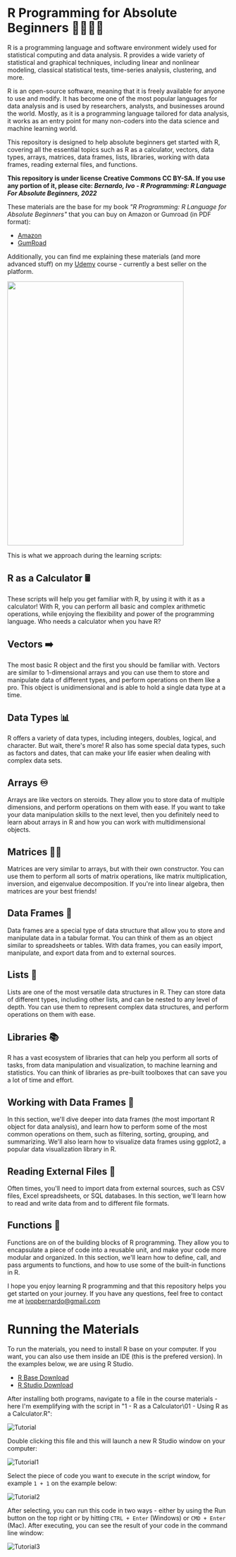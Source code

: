 # R Programming for Absolute Beginners 👨‍🎓👩‍🎓

R is a programming language and software environment widely used for statistical computing and data analysis.  R provides a wide variety of statistical and graphical techniques, including linear and nonlinear modeling, classical statistical tests, time-series analysis, clustering, and more.

R is an open-source software, meaning that it is freely available for anyone to use and modify. It has become one of the most popular languages for data analysis and is used by researchers, analysts, and businesses around the world. Mostly, as it is a programming language tailored for data analysis, it works as an entry point for many non-coders into the data science and machine learning world.

This repository is designed to help absolute beginners get started with R, covering all the essential topics such as R as a calculator, vectors, data types, arrays, matrices, data frames, lists, libraries, working with data frames, reading external files, and functions.

**This repository is under license Creative Commons CC BY-SA. If you use any portion of it, please cite: *Bernardo, Ivo - R Programming: R Language For Absolute Beginners, 2022*** 

These materials are the base for my book *"R Programming: R Language for Absolute Beginners"* that you can buy on Amazon or Gumroad (in PDF format): 

- [Amazon](https://www.amazon.com/Programming-Language-Absolute-Beginners/dp/B0BQ94N9L7)
- [GumRoad](https://ivopbernardo.gumroad.com/l/rlanguagebeginners)

Additionally, you can find me explaining these materials (and more advanced stuff) on my [Udemy](https://www.udemy.com/course/r-for-absolute-beginners/?referralCode=F839A741D06F0200F312) course - currently a best seller on the platform.

<img src="assets/440b1e66804e59bf801b9d37ead168e86cae0339b0853ad67da867825ed59c1b.jfif" width="400" height="600">

This is what we approach during the learning scripts:

## R as a Calculator 🖩
These scripts will help you get familiar with R, by using it with it as a calculator! With R, you can perform all basic and complex arithmetic operations, while enjoying the flexibility and power of the programming language. Who needs a calculator when you have R?

## Vectors ➡️
The most basic R object and the first you should be familiar with. Vectors are similar to 1-dimensional arrays and you can use them to store and manipulate data of different types, and perform operations on them like a pro. This object is unidimensional and is able to hold a single data type at a time.

## Data Types 📊
R offers a variety of data types, including integers, doubles, logical, and character. But wait, there's more! R also has some special data types, such as factors and dates, that can make your life easier when dealing with complex data sets.

## Arrays ♾️
Arrays are like vectors on steroids. They allow you to store data of multiple dimensions, and perform operations on them with ease. If you want to take your data manipulation skills to the next level, then you definitely need to learn about arrays in R and how you can work with multidimensional objects.

## Matrices 👩‍💻
Matrices are very similar to arrays, but with their own constructor. You can use them to perform all sorts of matrix operations, like matrix multiplication, inversion, and eigenvalue decomposition. If you're into linear algebra, then matrices are your best friends!

## Data Frames 📙
Data frames are a special type of data structure that allow you to store and manipulate data in a tabular format. You can think of them as an object similar to spreadsheets or tables. With data frames, you can easily import, manipulate, and export data from and to external sources.

## Lists 📜
Lists are one of the most versatile data structures in R. They can store data of different types, including other lists, and can be nested to any level of depth. You can use them to represent complex data structures, and perform operations on them with ease.

## Libraries 📚
R has a vast ecosystem of libraries that can help you perform all sorts of tasks, from data manipulation and visualization, to machine learning and statistics. You can think of libraries as pre-built toolboxes that can save you a lot of time and effort.

## Working with Data Frames 📙
In this section, we'll dive deeper into data frames (the most important R object for data analysis), and learn how to perform some of the most common operations on them, such as filtering, sorting, grouping, and summarizing. We'll also learn how to visualize data frames using ggplot2, a popular data visualization library in R.

## Reading External Files 📂
Often times, you'll need to import data from external sources, such as CSV files, Excel spreadsheets, or SQL databases. In this section, we'll learn how to read and write data from and to different file formats.

## Functions 🧩
Functions are on of the building blocks of R programming. They allow you to encapsulate a piece of code into a reusable unit, and make your code more modular and organized. In this section, we'll learn how to define, call, and pass arguments to functions, and how to use some of the built-in functions in R.

I hope you enjoy learning R programming and that this repository helps you get started on your journey. If you have any questions, feel free to contact me at ivopbernardo@gmail.com

# Running the Materials

To run the materials, you need to install R base on your computer. If you want, you can also use them inside an IDE (this is the prefered version). In the examples below, we are using R Studio.

- [R Base Download](https://cran.r-project.org/bin/windows/base/)
- [R Studio Download](https://posit.co/download/rstudio-desktop/)

After installing both programs, navigate to a file in the course materials - here I'm exemplifying with the script in "1 - R as a Calculator\01 - Using R as a Calculator.R":

![Tutorial](assets/Tutorial1.PNG)

Double clicking this file and this will launch a new R Studio window on your computer:

![Tutorial1](assets/Tutorial2.PNG)

Select the piece of code you want to execute in the script window, for example `1 + 1` on the example below:

![Tutorial2](assets/Tutorial3.PNG)

After selecting, you can run this code in two ways - either by using the Run button on the top right or by hitting `CTRL + Enter` (Windows) or `CMD + Enter` (Mac). After executing, you can see the result of your code in the command line window: 

![Tutorial3](assets/Tutorial4.PNG)



